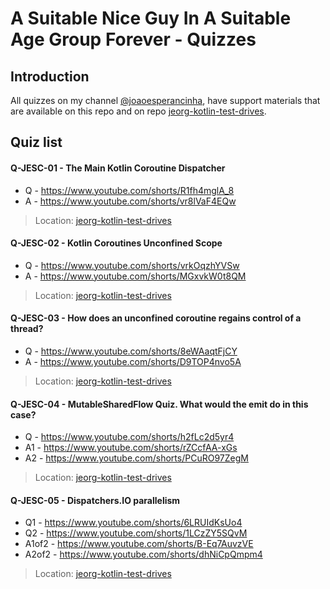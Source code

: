 # A Suitable Nice Guy In A Suitable Age Group Forever -  Quizzes

## Introduction

All quizzes on my channel [@joaoesperancinha](https://www.youtube.com/@joaoesperancinha),
have support materials that are available on this repo and on repo [jeorg-kotlin-test-drives](https://github.com/jesperancinha/jeorg-kotlin-test-drives).

## Quiz list

#### Q-JESC-01 - The Main Kotlin Coroutine Dispatcher
- Q - https://www.youtube.com/shorts/R1fh4mglA_8
- A - https://www.youtube.com/shorts/vr8lVaF4EQw
> Location: [jeorg-kotlin-test-drives](https://github.com/jesperancinha/jeorg-kotlin-test-drives)

#### Q-JESC-02 - Kotlin Coroutines Unconfined Scope
- Q - https://www.youtube.com/shorts/vrkOqzhYVSw
- A - https://www.youtube.com/shorts/MGxvkW0t8QM
> Location: [jeorg-kotlin-test-drives](https://github.com/jesperancinha/jeorg-kotlin-test-drives)

#### Q-JESC-03 - How does an unconfined coroutine regains control of a thread?
- Q - https://www.youtube.com/shorts/8eWAaqtFjCY
- A - https://www.youtube.com/shorts/D9TOP4nvo5A
> Location: [jeorg-kotlin-test-drives](https://github.com/jesperancinha/jeorg-kotlin-test-drives)

#### Q-JESC-04 - MutableSharedFlow Quiz. What would the emit do in this case?
- Q - https://www.youtube.com/shorts/h2fLc2d5yr4
- A1 - https://www.youtube.com/shorts/rZCcfAA-xGs
- A2 - https://www.youtube.com/shorts/PCuRO97ZegM
> Location: [jeorg-kotlin-test-drives](https://github.com/jesperancinha/jeorg-kotlin-test-drives)

#### Q-JESC-05 - Dispatchers.IO parallelism
- Q1 - https://www.youtube.com/shorts/6LRUIdKsUo4
- Q2 - https://www.youtube.com/shorts/1LCzZY5SQvM
- A1of2 - https://www.youtube.com/shorts/B-Eq7AuvzVE
- A2of2 - https://www.youtube.com/shorts/dhNiCpQmpm4
> Location: [jeorg-kotlin-test-drives](https://github.com/jesperancinha/jeorg-kotlin-test-drives)
